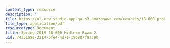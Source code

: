 ```yaml
---
content_type: resource
description: ''
file: https://ol-ocw-studio-app-qa.s3.amazonaws.com/courses/18-600-probability-and-random-variables-fall-2019/74351a9e22145fe44d7e19b887f9ac9b_MIT18_600F19_mid2_2019.pdf
file_type: application/pdf
resourcetype: Document
title: Spring 2019 18.600 Midterm Exam 2
uid: 74351a9e-2214-5fe4-4d7e-19b887f9ac9b
---
```

